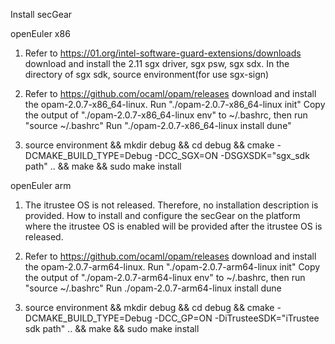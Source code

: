 Install secGear
 
openEuler x86

1. Refer to https://01.org/intel-software-guard-extensions/downloads download and install the 2.11 
   sgx  driver, sgx psw, sgx sdx. In the directory of sgx sdk, source environment(for use sgx-sign)
   
2. Refer to https://github.com/ocaml/opam/releases download and install the  opam-2.0.7-x86_64-linux.
   Run "./opam-2.0.7-x86_64-linux init"
   Copy the output of "./opam-2.0.7-x86_64-linux env" to ~/.bashrc, then run "source ~/.bashrc"
   Run "./opam-2.0.7-x86_64-linux install dune"
   
3. source environment && mkdir debug && cd debug 
   && cmake -DCMAKE_BUILD_TYPE=Debug -DCC_SGX=ON -DSGXSDK="sgx_sdk path" .. &&  make && sudo make install

   
openEuler arm

1. The itrustee OS is not released. Therefore, no installation description is provided.
   How to install and configure the secGear on the platform where the itrustee OS is enabled will be provided
   after the itrustee OS is released.

2. Refer to https://github.com/ocaml/opam/releases download and install the  opam-2.0.7-arm64-linux.
   Run "./opam-2.0.7-arm64-linux init"
   Copy the output of "./opam-2.0.7-arm64-linux env" to ~/.bashrc, then run "source ~/.bashrc"
   Run ./opam-2.0.7-arm64-linux install dune

3. source environment && mkdir debug && cd debug
   && cmake -DCMAKE_BUILD_TYPE=Debug -DCC_GP=ON -DiTrusteeSDK="iTrustee sdk path" .. && make && sudo make install


